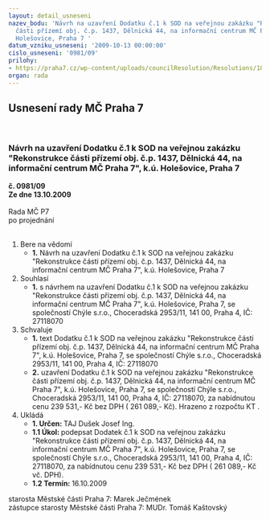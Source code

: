 ```yaml
---
layout: detail_usneseni
nazev_bodu: 'Návrh na uzavření Dodatku č.1 k SOD na veřejnou zakázku "Rekonstrukce
  části přízemí obj. č.p. 1437, Dělnická 44, na informační centrum MČ Praha 7", k.ú.
  Holešovice, Praha 7 '
datum_vzniku_usneseni: '2009-10-13 00:00:00'
cislo_usneseni: '0981/09'
prilohy:
- https://praha7.cz/wp-content/uploads/councilResolution/Resolutions/18433/51-dod_-_n%c3%a1vrh.doc
organ: rada
---
```

<div id="ucUsn_pList" class="usn">
	<span><h2>Usnesení rady MČ Praha 7 </h2>
<br></span><div class="standBody">
<span><h3>Návrh na uzavření Dodatku č.1 k SOD na veřejnou zakázku "Rekonstrukce části přízemí obj. č.p. 1437, Dělnická 44, na informační centrum MČ Praha 7", k.ú. Holešovice, Praha 7 </h3></span><div class="center">
		<strong>č. 0981/09</strong><br>
	</div>
<div class="center">
		<strong>Ze dne 13.10.2009</strong><br><br>
	</div>Rada MČ P7<br> po projednání<br><br><ol>
<li>Bere na vědomí<ul><li>
<strong>1.</strong> Návrh na uzavření Dodatku č.1 k SOD na veřejnou zakázku "Rekonstrukce části přízemí obj. č.p. 1437, Dělnická 44, na informační centrum MČ Praha 7", k.ú. Holešovice, Praha 7 </li></ul>
</li>
<li>Souhlasí<ul><li>
<strong>1.</strong> s návrhem  na uzavření Dodatku č.1 k SOD na veřejnou zakázku "Rekonstrukce části přízemí obj. č.p. 1437, Dělnická 44, na informační centrum MČ Praha 7", k.ú. Holešovice, Praha 7, se společností Chýle s.r.o., Choceradská 2953/11, 141 00, Praha 4, IČ: 27118070 </li></ul>
</li>
<li>Schvaluje<ul>
<li>
<strong>1.</strong> text Dodatku č.1 k SOD na veřejnou zakázku "Rekonstrukce části přízemí obj. č.p. 1437, Dělnická 44, na informační centrum MČ Praha 7", k.ú. Holešovice, Praha 7, se společností Chýle s.r.o., Choceradská 2953/11, 141 00, Praha 4, IČ: 27118070 </li>
<li>
<strong>2.</strong> uzavření Dodatku č.1 k SOD na veřejnou zakázku "Rekonstrukce části přízemí obj. č.p. 1437, Dělnická 44, na informační centrum MČ Praha 7", k.ú. Holešovice, Praha 7, se společností Chýle s.r.o., Choceradská 2953/11, 141 00, Praha 4, IČ: 27118070, za nabídnutou cenu 239 531,- Kč bez DPH ( 261 089,- Kč). Hrazeno z rozpočtu KT . </li>
</ul>
</li>
<li>Ukládá<ul>
<li>
<strong>1. Určen: </strong>TAJ Dušek Josef Ing.</li>
<li>
<strong>1.1 Úkol: </strong>podepsat Dodatek č.1 k SOD na veřejnou zakázku "Rekonstrukce části přízemí obj. č.p. 1437, Dělnická 44, na informační centrum MČ Praha 7", k.ú. Holešovice, Praha 7, se společností Chýle s.r.o., Choceradská 2953/11, 141 00, Praha 4, IČ: 27118070, za nabídnutou cenu 239 531,- Kč bez DPH   ( 261 089,- Kč vč. DPH).</li>
<li>
<strong>1.2 Termín: </strong>16.10.2009</li>
</ul>
</li>
</ol>starosta Městské části Praha 7: Marek Ječmének<br>zástupce starosty Městské části Praha 7: MUDr. Tomáš Kaštovský 
</div>
</div>